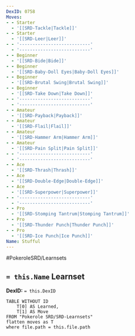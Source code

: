 ```yaml
---
DexID: 0758
Moves:
- - Starter
  - '[[SRD-Tackle|Tackle]]'
- - Starter
  - '[[SRD-Leer|Leer]]'
- - '---------------------------'
  - '---------------------------'
- - Beginner
  - '[[SRD-Bide|Bide]]'
- - Beginner
  - '[[SRD-Baby-Doll Eyes|Baby-Doll Eyes]]'
- - Beginner
  - '[[SRD-Brutal Swing|Brutal Swing]]'
- - Beginner
  - '[[SRD-Take Down|Take Down]]'
- - '---------------------------'
  - '---------------------------'
- - Amateur
  - '[[SRD-Payback|Payback]]'
- - Amateur
  - '[[SRD-Flail|Flail]]'
- - Amateur
  - '[[SRD-Hammer Arm|Hammer Arm]]'
- - Amateur
  - '[[SRD-Pain Split|Pain Split]]'
- - '---------------------------'
  - '---------------------------'
- - Ace
  - '[[SRD-Thrash|Thrash]]'
- - Ace
  - '[[SRD-Double-Edge|Double-Edge]]'
- - Ace
  - '[[SRD-Superpower|Superpower]]'
- - '---------------------------'
  - '---------------------------'
- - Pro
  - '[[SRD-Stomping Tantrum|Stomping Tantrum]]'
- - Pro
  - '[[SRD-Thunder Punch|Thunder Punch]]'
- - Pro
  - '[[SRD-Ice Punch|Ice Punch]]'
Name: Stufful
---
```


#PokeroleSRD/Learnsets

## `= this.Name` Learnset

**DexID:** `= this.DexID`

```dataview
TABLE WITHOUT ID
    T[0] AS Learned,
    T[1] AS Move
FROM "Pokerole SRD/SRD-Learnsets"
flatten moves as T
where file.path = this.file.path
```
